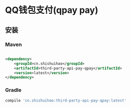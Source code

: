 # QQ钱包支付(qpay pay)

## 安装

### Maven

```xml

<dependency>
    <groupId>cn.shishuihao</groupId>
    <artifactId>third-party-api-pay-qpay</artifactId>
    <version>latest</version>
</dependency>
```

### Gradle

```groovy
compile 'cn.shishuihao:third-party-api-pay-qpay:latest'
```
